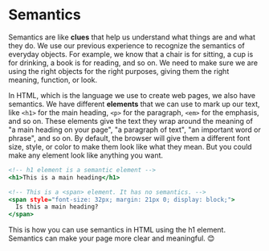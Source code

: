 # Semantics

Semantics are like **clues** that help us understand what things are and what they do.
We use our previous experience to recognize the semantics of everyday objects.
For example, we know that a chair is for sitting, a cup is for drinking, a book is for reading, and so on.
We need to make sure we are using the right objects for the right purposes, giving them the right meaning, function, or look.

In HTML, which is the language we use to create web pages, we also have semantics.
We have different **elements** that we can use to mark up our text, like `<h1>` for the main heading,
`<p>` for the paragraph, `<em>` for the emphasis, and so on.
These elements give the text they wrap around the meaning of "a main heading on your page", "a paragraph of text", "an important word or phrase", and so on.
By default, the browser will give them a different font size, style,
or color to make them look like what they mean. But you could make any element look like anything you want.

```htm
<!-- h1 element is a semantic element -->
<h1>This is a main heading</h1>

<!-- This is a <span> element. It has no semantics. -->
<span style="font-size: 32px; margin: 21px 0; display: block;">
  Is this a main heading?
</span>
```

This is how you can use semantics in HTML using the h1 element. Semantics can make your page more clear and meaningful. 😊
